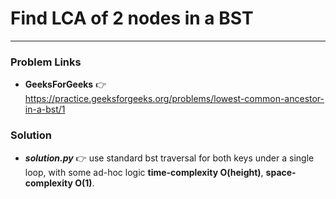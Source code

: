 # Find LCA of 2 nodes in a BST

---

### Problem Links
- **__GeeksForGeeks__** :point_right: https://practice.geeksforgeeks.org/problems/lowest-common-ancestor-in-a-bst/1

### Solution
- **_solution.py_** :point_right: use standard bst traversal for both keys under a single loop, with some ad-hoc logic **time-complexity O(height)**, **space-complexity O(1)**.
